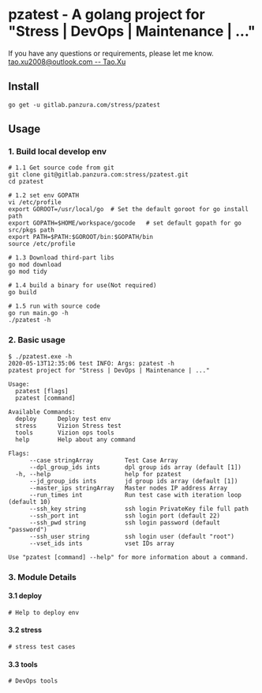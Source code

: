 # pzatest - A golang project for "Stress | DevOps | Maintenance | ..."

If you have any questions or requirements, please let me know.
[tao.xu2008@outlook.com -- Tao.Xu](tao.xu2008@outlook.com)

## Install

```shell
go get -u gitlab.panzura.com/stress/pzatest
```

## Usage

### 1. Build local develop env

```shell
# 1.1 Get source code from git
git clone git@gitlab.panzura.com:stress/pzatest.git
cd pzatest

# 1.2 set env GOPATH
vi /etc/profile
export GOROOT=/usr/local/go  # Set the default goroot for go install path
export GOPATH=$HOME/workspace/gocode   # set default gopath for go src/pkgs path
export PATH=$PATH:$GOROOT/bin:$GOPATH/bin
source /etc/profile

# 1.3 Download third-part libs
go mod download
go mod tidy

# 1.4 build a binary for use(Not required)
go build

# 1.5 run with source code
go run main.go -h
./pzatest -h
```

### 2. Basic usage

```shell
$ ./pzatest.exe -h
2020-05-13T12:35:06 test INFO: Args: pzatest -h
pzatest project for "Stress | DevOps | Maintenance | ..."

Usage:
  pzatest [flags]
  pzatest [command]

Available Commands:
  deploy      Deploy test env
  stress      Vizion Stress test
  tools       Vizion ops tools
  help        Help about any command

Flags:
      --case stringArray         Test Case Array
      --dpl_group_ids ints       dpl group ids array (default [1])
  -h, --help                     help for pzatest
      --jd_group_ids ints        jd group ids array (default [1])
      --master_ips stringArray   Master nodes IP address Array
      --run_times int            Run test case with iteration loop (default 10)
      --ssh_key string           ssh login PrivateKey file full path
      --ssh_port int             ssh login port (default 22)
      --ssh_pwd string           ssh login password (default "password")
      --ssh_user string          ssh login user (default "root")
      --vset_ids ints            vset IDs array

Use "pzatest [command] --help" for more information about a command.
```

### 3. Module Details

#### 3.1 deploy

```shell
# Help to deploy env
```

#### 3.2 stress

```shell
# stress test cases
```

#### 3.3 tools

```shell
# DevOps tools
```
